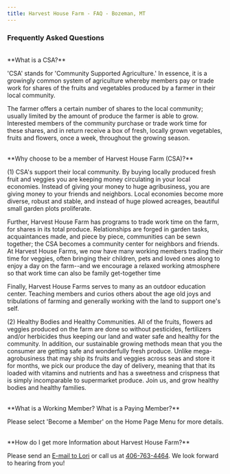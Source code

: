 ```yaml
---
title: Harvest House Farm - FAQ - Bozeman, MT
---
```


### Frequently Asked Questions

<br/>
**What is a CSA?**

'CSA' stands for 'Community Supported Agriculture.' In essence, it is a growingly common system of agriculture whereby members pay or trade work for shares of the fruits and vegetables produced by a farmer in their local community.

The farmer offers a certain number of shares to the local community; usually limited by the amount of produce the farmer is able to grow. Interested members of the community purchase or trade work time for these shares, and in return receive a box of fresh, locally grown vegetables, fruits and flowers, once a week, throughout the growing season.

<br/>
**Why choose to be a member of Harvest House Farm (CSA)?**

(1) CSA's support their local community. By buying locally produced fresh fruit and veggies you are keeping money circulating in your local economies. Instead of giving your money to huge agribusiness, you are giving money to your friends and neighbors. Local economies become more diverse, robust and stable, and instead of huge plowed acreages, beautiful small garden plots proliferate.

Further, Harvest House Farm has programs to trade work time on the farm, for shares in its total produce. Relationships are forged in garden tasks, acquaintances made, and piece by piece, communities can be sewn together; the CSA becomes a community center for neighbors and friends. At Harvest House Farms, we now have many working members trading their time for veggies, often bringing their children, pets and loved ones along to enjoy a day on the farm--and we encourage a relaxed working atmosphere so that work time can also be family get-together time

Finally, Harvest House Farms serves to many as an outdoor education center. Teaching members and curios others about the age old joys and tribulations of farming and generally working with the land to support one's self.

(2) Healthy Bodies and Healthy Communities. All of the fruits, flowers ad veggies produced on the farm are done so without pesticides, fertilizers and/or herbicides thus keeping our land and water safe and healthy for the community. In addition, our sustainable growing methods mean that you the consumer are getting safe and wonderfully fresh produce. Unlike mega-agrobusiness that may ship its fruits and veggies across seas and store it for months, we pick our produce the day of delivery, meaning that that its loaded with vitamins and nutrients and has a sweetness and crispness that is simply incomparable to supermarket produce. Join us, and grow healthy bodies and healthy families.

<br/>
**What is a Working Member? What is a Paying Member?**

Please select 'Become a Member' on the Home Page Menu for more details.

<br/>
**How do I get more Information about Harvest House Farm?**

Please send an [E-mail to Lori](mailto:HarvestHouseFarm@gmail.com) or call us at [406-763-4464](tel:406-763-4464). We look forward to hearing from you!
